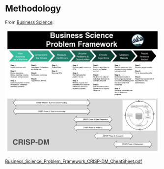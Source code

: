 # Methodology

From [Business Science](https://university.business-science.io/courses/246843/lectures/5029853):

![](../.gitbook/assets/image%20%2811%29.png)

[Business\_Science\_Problem\_Framework\_CRISP-DM\_CheatSheet.pdf](https://www.dropbox.com/s/86l9jkxz502m0tf/Business_Science_Problem_Framework_CRISP-DM_CheatSheet.pdf?dl=0)

